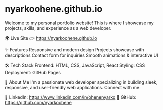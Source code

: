 # nyarkoohene.github.io

Welcome to my personal portfolio website! This is where I showcase my projects, skills, and experience as a web developer.

🌍 Live Site
👉 <https://nyarkoohene.github.io>

✨ Features
Responsive and modern design
Projects showcase with descriptions
Contact form for inquiries
Smooth animations & interactive UI

🛠 Tech Stack
Frontend: HTML, CSS, JavaScript, React
Styling:  CSS 
Deployment: GitHub Pages

👤 About Me
I'm a passionate web developer specializing in building sleek, responsive, and user-friendly web applications. Connect with me:

🔗 LinkedIn: <https://www.linkedin.com/in/ohenenyarko>
🐙 GitHub: <https://github.com/nyarkoohene>
